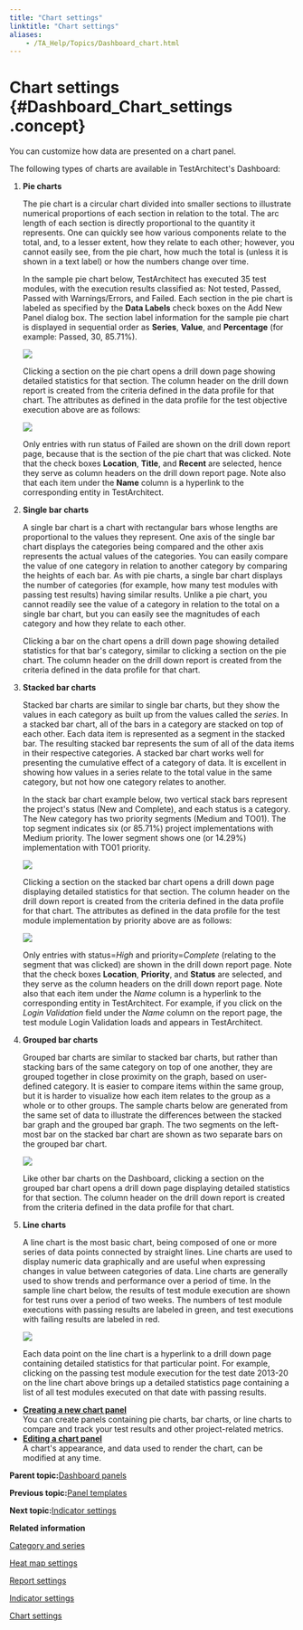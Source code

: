 ```yaml
--- 
title: "Chart settings"
linktitle: "Chart settings"
aliases: 
    - /TA_Help/Topics/Dashboard_chart.html
---
```

# Chart settings {#Dashboard_Chart_settings .concept}

You can customize how data are presented on a chart panel.

The following types of charts are available in TestArchitect's Dashboard:

1.  **Pie charts**

    The pie chart is a circular chart divided into smaller sections to illustrate numerical proportions of each section in relation to the total. The arc length of each section is directly proportional to the quantity it represents. One can quickly see how various components relate to the total, and, to a lesser extent, how they relate to each other; however, you cannot easily see, from the pie chart, how much the total is \(unless it is shown in a text label\) or how the numbers change over time.

    In the sample pie chart below, TestArchitect has executed 35 test modules, with the execution results classified as: Not tested, Passed, Passed with Warnings/Errors, and Failed. Each section in the pie chart is labeled as specified by the **Data Labels** check boxes on the Add New Panel dialog box. The section label information for the sample pie chart is displayed in sequential order as **Series**, **Value**, and **Percentage** \(for example: Passed, 30, 85.71%\).

    ![](../Images/Dashboard_pie_chart.png)

    Clicking a section on the pie chart opens a drill down page showing detailed statistics for that section. The column header on the drill down report is created from the criteria defined in the data profile for that chart. The attributes as defined in the data profile for the test objective execution above are as follows:

    ![](../Images/Dashboard_pie_chart_TO_profile_attributes.png)

    Only entries with run status of Failed are shown on the drill down report page, because that is the section of the pie chart that was clicked. Note that the check boxes **Location**, **Title**, and **Recent** are selected, hence they serve as column headers on the drill down report page. Note also that each item under the **Name** column is a hyperlink to the corresponding entity in TestArchitect.

2.  **Single bar charts**

    A single bar chart is a chart with rectangular bars whose lengths are proportional to the values they represent. One axis of the single bar chart displays the categories being compared and the other axis represents the actual values of the categories. You can easily compare the value of one category in relation to another category by comparing the heights of each bar. As with pie charts, a single bar chart displays the number of categories \(for example, how many test modules with passing test results\) having similar results. Unlike a pie chart, you cannot readily see the value of a category in relation to the total on a single bar chart, but you can easily see the magnitudes of each category and how they relate to each other.

    Clicking a bar on the chart opens a drill down page showing detailed statistics for that bar's category, similar to clicking a section on the pie chart. The column header on the drill down report is created from the criteria defined in the data profile for that chart.

3.  **Stacked bar charts**

    Stacked bar charts are similar to single bar charts, but they show the values in each category as built up from the values called the *series*. In a stacked bar chart, all of the bars in a category are stacked on top of each other. Each data item is represented as a segment in the stacked bar. The resulting stacked bar represents the sum of all of the data items in their respective categories. A stacked bar chart works well for presenting the cumulative effect of a category of data. It is excellent in showing how values in a series relate to the total value in the same category, but not how one category relates to another.

    In the stack bar chart example below, two vertical stack bars represent the project's status \(New and Complete\), and each status is a category. The New category has two priority segments \(Medium and TO01\). The top segment indicates six \(or 85.71%\) project implementations with Medium priority. The lower segment shows one \(or 14.29%\) implementation with TO01 priority.

    ![](../Images/Dashboard_stack_chart.png)

    Clicking a section on the stacked bar chart opens a drill down page displaying detailed statistics for that section. The column header on the drill down report is created from the criteria defined in the data profile for that chart. The attributes as defined in the data profile for the test module implementation by priority above are as follows:

    ![](../Images/Dashboard_stack_chart_TO_profile_attributes.png)

    Only entries with status=*High* and priority=*Complete* \(relating to the segment that was clicked\) are shown in the drill down report page. Note that the check boxes **Location**, **Priority**, and **Status** are selected, and they serve as the column headers on the drill down report page. Note also that each item under the *Name* column is a hyperlink to the corresponding entity in TestArchitect. For example, if you click on the *Login Validation* field under the *Name* column on the report page, the test module Login Validation loads and appears in TestArchitect.

4.  **Grouped bar charts**

    Grouped bar charts are similar to stacked bar charts, but rather than stacking bars of the same category on top of one another, they are grouped together in close proximity on the graph, based on user-defined category. It is easier to compare items within the same group, but it is harder to visualize how each item relates to the group as a whole or to other groups. The sample charts below are generated from the same set of data to illustrate the differences between the stacked bar graph and the grouped bar graph. The two segments on the left-most bar on the stacked bar chart are shown as two separate bars on the grouped bar chart.

    ![](../Images/Dashboard_stack_and_group_chart.png)

    Like other bar charts on the Dashboard, clicking a section on the grouped bar chart opens a drill down page displaying detailed statistics for that section. The column header on the drill down report is created from the criteria defined in the data profile for that chart.

5.  **Line charts**

    A line chart is the most basic chart, being composed of one or more series of data points connected by straight lines. Line charts are used to display numeric data graphically and are useful when expressing changes in value between categories of data. Line charts are generally used to show trends and performance over a period of time. In the sample line chart below, the results of test module execution are shown for test runs over a period of two weeks. The numbers of test module executions with passing results are labeled in green, and test executions with failing results are labeled in red.

    ![](../Images/Dashboard_line_chart.png)

    Each data point on the line chart is a hyperlink to a drill down page containing detailed statistics for that particular point. For example, clicking on the passing test module execution for the test date 2013-20 on the line chart above brings up a detailed statistics page containing a list of all test modules executed on that date with passing results.


-   **[Creating a new chart panel](../../TA_Help/Topics/Dashboard_create_new_chart_panel.html)**  
You can create panels containing pie charts, bar charts, or line charts to compare and track your test results and other project-related metrics.
-   **[Editing a chart panel](../../TA_Help/Topics/Dashboard_edit_chart_panel.html)**  
A chart's appearance, and data used to render the chart, can be modified at any time.

**Parent topic:**[Dashboard panels](../../TA_Help/Topics/Dashboard_panels.html)

**Previous topic:**[Panel templates](../../TA_Help/Topics/Dashboard_panel_templates.html)

**Next topic:**[Indicator settings](../../TA_Help/Topics/Dashboard_indicator.html)

**Related information**  


[Category and series](../../TA_Help/Topics/Dashboard_category_series.html)

[Heat map settings](../../TA_Help/Topics/Dashboard_heatmap.html)

[Report settings](../../TA_Help/Topics/Dashboard_report.html)

[Indicator settings](../../TA_Help/Topics/Dashboard_indicator.html)

[Chart settings](../../TA_Help/Topics/Dashboard_chart.html)

